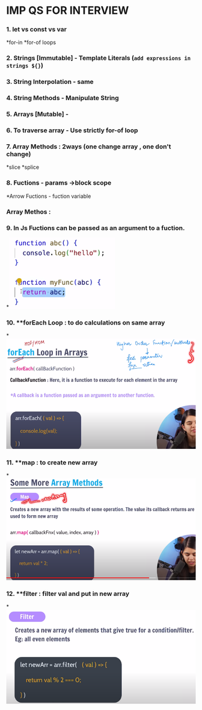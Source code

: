 # IMP QS FOR INTERVIEW 

### 1. let vs const vs var
   *for-in
   *for-of loops

### 2. Strings [Immutable] - Template Literals (`add expressions in strings ${}`)

### 3. String Interpolation - same

### 4. String Methods - Manipulate String

### 5. Arrays [Mutable] - 
### 6. To traverse array - Use strictly for-of loop
### 7. Array Methods : 2ways (one change array , one don't change)
   *slice 
   *splice
### 8. Fuctions - params ->block scope
   *Arrow Fuctions - fuction variable  

### Array Methos :

### 9. In Js Fuctions can be passed as an argument to a fuction.
*![function-in-function](function-in-function.png)

### 10. **forEach Loop : to do calculations on same array
*![Alt text](High_order_functions.png)

### 11. **map : to create new array
*![Alt text](map_method.png)

### 12. **filter : filter val and put in new array
*![Alt text](filter_metod.png)